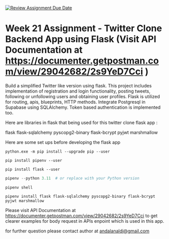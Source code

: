 [![Review Assignment Due Date](https://classroom.github.com/assets/deadline-readme-button-24ddc0f5d75046c5622901739e7c5dd533143b0c8e959d652212380cedb1ea36.svg)](https://classroom.github.com/a/ecFNqaXc)

# Week 21 Assignment - Twitter Clone Backend App using Flask (Visit API Documentation at https://documenter.getpostman.com/view/29042682/2s9YeD7Cci )

Build a simplified Twitter like version using flask. This project includes implementation of registration and login functionality, posting tweets, following or unfollowing users and obtaining user profiles. Flask is utilized for routing, apis, blueprints, HTTP methods. Integrate Postgresql in Supabase using SQLAlchemy. Token based authentication is implemented too.

Here are libraries in flask that being used for this twitter clone flask app :

flask 
flask-sqlalchemy 
pyscopg2-binary 
flask-bcrypt 
pyjwt 
marshmallow

Here are some set ups before developing the flask app

``` Upgrade Python
python.exe -m pip install --upgrade pip --user
```

``` Install pipenv
pip install pipenv --user
```

``` Install flask
pip install flask --user 
```

``` Python Versioning
pipenv --python 3.11  # or replace with your Python version
```

``` Activate viertual environment (venv)
pipenv shell
```

``` Install Packages
pipenv install flask flask-sqlalchemy pyscopg2-binary flask-bcrypt pyjwt marshmallow
```
Please visit API Documentation at https://documenter.getpostman.com/view/29042682/2s9YeD7Cci to get clearer examples for body request in APIs enpoint which is used in this app.

for further question please contact author at andalanaldi@gmail.com